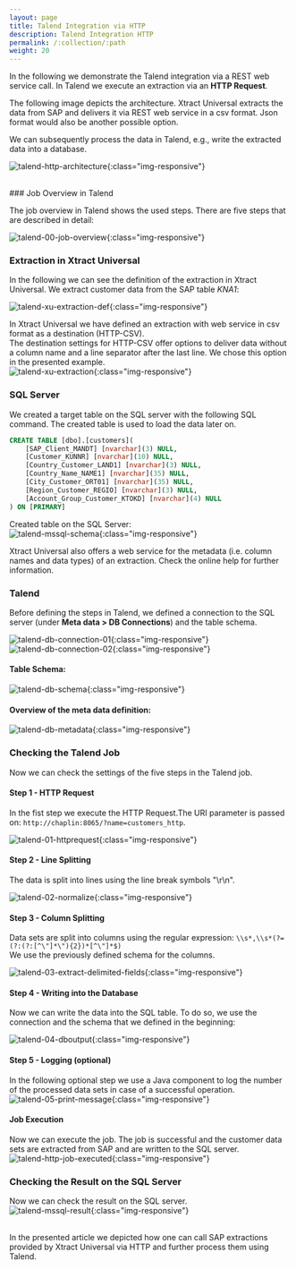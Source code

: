 ```yaml
---
layout: page
title: Talend Integration via HTTP
description: Talend Integration HTTP
permalink: /:collection/:path
weight: 20
---
```


In the following we demonstrate the Talend integration via a REST web service call.
In Talend we execute an extraction via an **HTTP Request**. 

The following image depicts the architecture. Xtract Universal extracts the data from SAP and delivers it via REST web service in a csv format. Json format would also be another possible option.

We can subsequently process the data in Talend, e.g., write the extracted data into a database.

![talend-http-architecture](/img/contents/xu/best-practices/talend-http/talend-http-architecture.png){:class="img-responsive"}


<br>
### Job Overview in Talend

The job overview in Talend shows the used steps.  There are five steps that are described in detail: 

![talend-00-job-overview](/img/contents/xu/best-practices/talend-http/talend-00-job-overview.png){:class="img-responsive"}

### Extraction in Xtract Universal

In the following we can see the definition of the extraction in Xtract Universal. We extract customer data from the SAP table *KNA1*: 
 
![talend-xu-extraction-def](/img/contents/xu/best-practices/talend-http/talend-xu-extraction-def.png){:class="img-responsive"}
<br>

In Xtract Universal we have defined an extraction with web service in csv format as a destination (HTTP-CSV). <br>
The destination settings for HTTP-CSV offer options to deliver data without a column name and a line separator after the last line. We chose this option in the presented example.<br>
![talend-xu-extraction](/img/contents/xu/best-practices/talend-http/talend-xu-extraction.png){:class="img-responsive"}
<br>

### SQL Server

We created a target table on the SQL server with the following SQL command. The created table is used to load the data later on.  

```sql
CREATE TABLE [dbo].[customers](
	[SAP_Client_MANDT] [nvarchar](3) NULL,
	[Customer_KUNNR] [nvarchar](10) NULL,
	[Country_Customer_LAND1] [nvarchar](3) NULL,
	[Country_Name_NAME1] [nvarchar](35) NULL,
	[City_Customer_ORT01] [nvarchar](35) NULL,
	[Region_Customer_REGIO] [nvarchar](3) NULL,
	[Account_Group_Customer_KTOKD] [nvarchar](4) NULL
) ON [PRIMARY]
```
Created table on the SQL Server: <br>
![talend-mssql-schema](/img/contents/xu/best-practices/talend-http/talend-mssql-schema.png){:class="img-responsive"}

Xtract Universal also offers a web service for the metadata (i.e. column names and data types) of an extraction. Check the online help for further information. 

### Talend

Before defining the steps in Talend, we defined a connection to the SQL server (under **Meta data > DB Connections**) and the table schema. 
 
![talend-db-connection-01](/img/contents/xu/best-practices/talend-http/talend-db-connection-01.png){:class="img-responsive"}
 <br>
![talend-db-connection-02](/img/contents/xu/best-practices/talend-http/talend-db-connection-02.png){:class="img-responsive"}

#### Table Schema:
![talend-db-schema](/img/contents/xu/best-practices/talend-http/talend-db-schema.png){:class="img-responsive"}

#### Overview of the meta data definition: 
![talend-db-metadata](/img/contents/xu/best-practices/talend-http/talend-db-metadata.png){:class="img-responsive"}


### Checking the Talend Job
Now we can check the settings of the five steps in the Talend job.


#### Step 1 - HTTP Request
In the fist step we execute the HTTP Request.The URI parameter is passed on: `http://chaplin:8065/?name=customers_http`. 

![talend-01-httprequest](/img/contents/xu/best-practices/talend-http/talend-01-httprequest.png){:class="img-responsive"}


#### Step 2 - Line Splitting
The data is split into lines using the line break symbols "\r\n". 

![talend-02-normalize](/img/contents/xu/best-practices/talend-http/talend-02-normalize.png){:class="img-responsive"}


#### Step 3 - Column Splitting
Data sets are split into columns using the regular expression: `\\s*,\\s*(?=(?:(?:[^\"]*\"){2})*[^\"]*$)` <br>
We use the previously defined schema for the columns.  

![talend-03-extract-delimited-fields](/img/contents/xu/best-practices/talend-http/talend-03-extract-delimited-fields.png){:class="img-responsive"}


#### Step 4 - Writing into the Database
Now we can write the data into the SQL table. To do so, we use the connection and the schema that we defined in the beginning: 

![talend-04-dboutput](/img/contents/xu/best-practices/talend-http/talend-04-dboutput.png){:class="img-responsive"}


#### Step 5 - Logging (optional)
In the following optional step we use a Java component to log the number of the processed data sets in case of a successful operation.  <br>
![talend-05-print-message](/img/contents/xu/best-practices/talend-http/talend-05-print-message.png){:class="img-responsive"}


#### Job Execution
Now we can execute the job. The job is successful and the customer data sets are extracted from SAP and are written to the SQL server. <br>
![talend-http-job-executed](/img/contents/xu/best-practices/talend-http/talend-http-job-executed.png){:class="img-responsive"}

### Checking the Result on the SQL Server
Now we can check the result on the SQL server. <br>
![talend-mssql-result](/img/contents/xu/best-practices/talend-http/talend-mssql-result.png){:class="img-responsive"}

<br>
In the presented article we depicted how one can call SAP extractions provided by Xtract Universal via HTTP and further process them using Talend.<br>